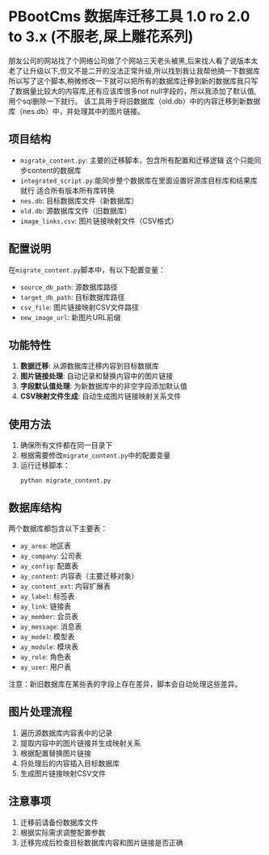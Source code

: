 # PBootCms 数据库迁移工具 1.0 ro 2.0 to 3.x (不服老,屎上雕花系列)

朋友公司的网站找了个网络公司做了个网站三天老头被黑,后来找人看了说版本太老了让升级以下,但又不是二开的没法正常升级,所以找到我让我帮他搞一下数据库所以写了这个脚本,稍微修改一下就可以把所有的数据库迁移到新的数据库我只写了数据量比较大的内容库,还有应该库很多not null字段的，所以我添加了默认值,用个sql删除一下就行。
该工具用于将旧数据库（old.db）中的内容迁移到新数据库（nes.db）中，并处理其中的图片链接。

## 项目结构

- `migrate_content.py`: 主要的迁移脚本，包含所有配置和迁移逻辑 这个只能同步content的数据库
- `integrated_script.py`:能同步整个数据库在里面设置好源库目标库和结果库就行 适合所有版本所有库转换
- `nes.db`: 目标数据库文件（新数据库）
- `old.db`: 源数据库文件（旧数据库）
- `image_links.csv`: 图片链接映射文件（CSV格式）

## 配置说明

在`migrate_content.py`脚本中，有以下配置变量：

- `source_db_path`: 源数据库路径
- `target_db_path`: 目标数据库路径
- `csv_file`: 图片链接映射CSV文件路径
- `new_image_url`: 新图片URL前缀

## 功能特性

1. **数据迁移**: 从源数据库迁移内容到目标数据库
2. **图片链接处理**: 自动记录和替换内容中的图片链接
3. **字段默认值处理**: 为新数据库中的非空字段添加默认值
4. **CSV映射文件生成**: 自动生成图片链接映射关系文件

## 使用方法

1. 确保所有文件都在同一目录下
2. 根据需要修改`migrate_content.py`中的配置变量
3. 运行迁移脚本：
   ```
   python migrate_content.py
   ```

## 数据库结构

两个数据库都包含以下主要表：

- `ay_area`: 地区表
- `ay_company`: 公司表
- `ay_config`: 配置表
- `ay_content`: 内容表（主要迁移对象）
- `ay_content_ext`: 内容扩展表
- `ay_label`: 标签表
- `ay_link`: 链接表
- `ay_member`: 会员表
- `ay_message`: 消息表
- `ay_model`: 模型表
- `ay_module`: 模块表
- `ay_role`: 角色表
- `ay_user`: 用户表

注意：新旧数据库在某些表的字段上存在差异，脚本会自动处理这些差异。

## 图片处理流程

1. 遍历源数据库内容表中的记录
2. 提取内容中的图片链接并生成映射关系
3. 根据配置替换图片链接
4. 将处理后的内容插入目标数据库
5. 生成图片链接映射CSV文件

## 注意事项

1. 迁移前请备份数据库文件
2. 根据实际需求调整配置参数
3. 迁移完成后检查目标数据库内容和图片链接是否正确
